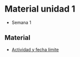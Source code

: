# Material unidad 1
* Semana 1

## Material
* [Actividad y fecha límite](https://github.com/jpgt155/estudio/blob/main/Taller%20de%20aplicaciones%20para%20internet/Semana%201/ACTIVIDAD.md)
